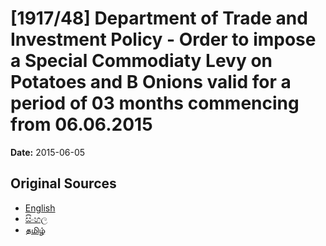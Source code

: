 # [1917/48] Department of Trade and Investment Policy - Order to impose a Special Commodiaty Levy on Potatoes and B Onions valid for a period of 03 months commencing from 06.06.2015

**Date:** 2015-06-05

## Original Sources

- [English](https://documents.gov.lk/view/extra-gazettes/2015/6/1917-48_E.pdf)
- [සිංහල](https://documents.gov.lk/view/extra-gazettes/2015/6/1917-48_S.pdf)
- [தமிழ்](https://documents.gov.lk/view/extra-gazettes/2015/6/1917-48_T.pdf)
